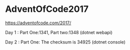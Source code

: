 # AdventOfCode2017
https://adventofcode.com/2017/

Day 1 : Part One:1341, Part two:1348 (dotnet webapi)

Day 2 : Part One: The checksum is 34925 (dotnet console)

